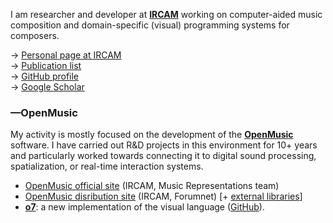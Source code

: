 

I am researcher and developer at <a href="https://www.ircam.fr/recherche/" target="_blank">**IRCAM**</a> working on computer-aided music composition and domain-specific (visual) programming systems for composers. 

&rarr; <a href="http://repmus.ircam.fr/bresson" target="_blank">Personal page at IRCAM</a> <br>
&rarr; [Publication list](publi)<br>
&rarr; <a href="https://github.com/j-bresson" target="_blank">GitHub profile</a> <br>
&rarr; <a href="https://scholar.google.fr/citations?user=e7hfV1AAAAAJ" target="_blank">Google Scholar</a> <br>

### —OpenMusic

My activity is mostly focused on the development of the <a href="http://repmus.ircam.fr/" target="_blank">**OpenMusic**</a> software. I have carried out R&D projects in this environment for 10+ years and particularly worked towards connecting it to digital sound processing, spatialization, or real-time interaction systems. 

* <a href="http://repmus.ircam.fr/openmusic/" target="_blank">OpenMusic official site</a> (IRCAM, Music Representations team) 
* <a href="http://forumnet.ircam.fr/shop/fr/forumnet/43-openmusic.html" target="_blank">OpenMusic disribution site</a> (IRCAM, Forumnet) [+ <a href="http://forumnet.ircam.fr/product/openmusic-libraries-en/" target="_blank">external libraries</a>]
* **<a href="https://openmusic-project.github.io/" target="_blank">o7</a>**: a new implementation of the visual language (<a href="https://github.com/openmusic-project/" target="_blank">GitHub</a>).



